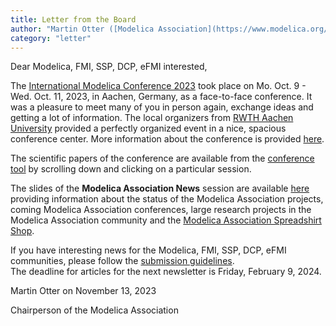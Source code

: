 ```yaml
---
title: Letter from the Board
author: "Martin Otter ([Modelica Association](https://www.modelica.org/))"
category: "letter"
---
```


Dear Modelica, FMI, SSP, DCP, eFMI interested,

The [International Modelica Conference 2023](https://2023.international.conference.modelica.org/)
took place on Mo. Oct. 9 - Wed. Oct. 11, 2023, in Aachen, Germany, as a face-to-face conference.
It was a pleasure to meet many of you in person again, exchange ideas and getting a lot of information.
The local organizers from [RWTH Aachen University](https://www.ebc.eonerc.rwth-aachen.de/cms/E-ON-ERC-EBC/~dnac/Das-Institut/?lidx=1)
provided a perfectly organized event in a nice, spacious conference center.
More information about the conference is provided [here](xxx).

The scientific papers of the conference are available from the [conference tool](https://www.conftool.com/modelica2023/sessions.php) 
by scrolling down and clicking on a particular session.

The slides of the **Modelica Association News** session are available [here](https://2023.international.conference.modelica.org/Documents/MA-News_Modelica2023.pdf) providing
information about the status of the Modelica Association projects, coming Modelica Association conferences,
large research projects in the Modelica Association community and the [Modelica Association Spreadshirt Shop](https://ma-merch.myspreadshop.de/).

If you have interesting news for the Modelica, FMI, SSP, DCP, eFMI communities, please 
follow the [submission guidelines](https://newsletter.modelica.org/submission-guidelines.html).<br>
The deadline for articles for the next newsletter is Friday, February 9, 2024.

Martin Otter on November 13, 2023

Chairperson of the Modelica Association
